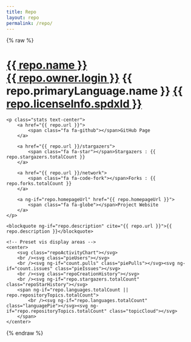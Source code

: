```yaml
---
title: Repo
layout: repo
permalink: /repo/
---
```


{% raw %}

<link rel="stylesheet" type="text/css" href="../css/repostyle.css" />
<link rel="stylesheet" type="text/css" href="../css/graphstyle.css" />

<div id="mainContent">
    <h1 class="page-header text-center">
        <a class="title" href="{{ repo.url }}" alt="View Project on GitHub" title="View Project on GitHub">{{ repo.name }}</a>
        <br />
        <a class="subtitle" href="https://github.com/{{ repo.owner.login }}" alt="View Owner on GitHub" title="View Owner on GitHub"><span class="fa fa-user-circle"></span>{{ repo.owner.login }}</a>
        <span ng-if="repo.primaryLanguage" class="subtitle" alt="Primary Language" title="Primary Language"><span class="fa fa-code"></span>{{ repo.primaryLanguage.name }}</span>
        <a ng-if="repo.licenseInfo && repo.licenseInfo.spdxId!='NOASSERTION'" class="subtitle" href="{{ repo.licenseInfo.url }}" alt="{{ repo.licenseInfo.name }}" title="{{ repo.licenseInfo.name }}"><span class="fa fa-balance-scale"></span>{{ repo.licenseInfo.spdxId }}</a>
    </h1>

    <p class="stats text-center">
        <a href="{{ repo.url }}">
            <span class="fa fa-github"></span>GitHub Page
        </a>

        <a href="{{ repo.url }}/stargazers">
            <span class="fa fa-star"></span>Stargazers : {{ repo.stargazers.totalCount }}
        </a>

        <a href="{{ repo.url }}/network">
            <span class="fa fa-code-fork"></span>Forks : {{ repo.forks.totalCount }}
        </a>

        <a ng-if="repo.homepageUrl" href="{{ repo.homepageUrl }}">
            <span class="fa fa-globe"></span>Project Website
        </a>
    </p>

    <blockquote ng-if="repo.description" cite="{{ repo.url }}">{{ repo.description }}</blockquote>

    <!-- Preset vis display areas -->
    <center>
        <svg class="repoActivityChart"></svg>
        <br /><svg class="pieUsers"></svg>
        <br /><svg ng-if="count.pulls" class="piePulls"></svg><svg ng-if="count.issues" class="pieIssues"></svg>
        <br /><svg class="repoCreationHistory"></svg>
        <br /><svg ng-if="repo.stargazers.totalCount" class="repoStarHistory"></svg>
        <span ng-if="repo.languages.totalCount || repo.repositoryTopics.totalCount">
            <br /><svg ng-if="repo.languages.totalCount" class="languagePie"></svg><svg ng-if="repo.repositoryTopics.totalCount" class="topicCloud"></svg>
        </span>
    </center>
</div>

{% endraw %}

<!-- Load basic D3 and helper scripts -->
<script src="https://ajax.googleapis.com/ajax/libs/d3js/5.16.0/d3.min.js" charset="UTF-8"></script>
<script type="text/javascript" src="../static/d3-tip/1.0/d3-tip.js"></script>
<script type="text/javascript" src="../static/d3-v4-cloud/1.2.2/build/d3.layout.cloud.js"></script>
<script type="text/javascript" src="../js/explore/helpers.js"></script>

<!-- Load drawing JS -->
<script type="text/javascript" src="../js/explore/line_repoActivity.js"></script>
<script type="text/javascript" src="../js/explore/pie_repoUsers.js"></script>
<script type="text/javascript" src="../js/explore/pie_repoPulls.js"></script>
<script type="text/javascript" src="../js/explore/pie_repoIssues.js"></script>
<script type="text/javascript" src="../js/explore/line_repoCreationHistory.js"></script>
<script type="text/javascript" src="../js/explore/pie_language.js"></script>
<script type="text/javascript" src="../js/explore/cloud_topics.js"></script>
<script type="text/javascript" src="../js/explore/line_repoStarHistory.js"></script>

<script>
    // GiHub Data Directory
    var ghDataDir = '../explore/github-data';
    // Global chart standards
    var stdTotalWidth = 500,
        stdTotalHeight = 400;
    var stdMargin = { top: 40, right: 40, bottom: 40, left: 40 },
        stdWidth = stdTotalWidth - stdMargin.left - stdMargin.right,
        stdHeight = stdTotalHeight - stdMargin.top - stdMargin.bottom,
        stdMaxBuffer = 1.07;
    var stdDotRadius = 4,
        stdLgndDotRadius = 5,
        stdLgndSpacing = 20;
</script>

<script src="https://ajax.googleapis.com/ajax/libs/angularjs/1.5.8/angular.min.js"></script>
<script src="../js/repo/repo-dynamic.js"></script>
